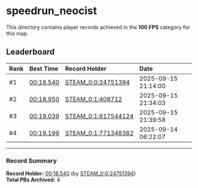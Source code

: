 # speedrun_neocist

This directory contains player records achieved in the **100 FPS** category for this map.

## Leaderboard

| Rank | Best Time | Record Holder | Date                |
| :--- | :-------- | :------------ | :------------------ |
| #1   | [00:18.540](./00018540_STEAM_0_0_24751394_20250915-211400.zip) | [STEAM_0:0:24751394](https://speedrun16.com/profile/STEAM_0:0:24751394)   | 2025-09-15 21:14:00 |
| #2   | [00:18.950](./00018950_STEAM_0_1_408712_20250915-213403.zip) | [STEAM_0:1:408712](https://speedrun16.com/profile/STEAM_0:1:408712)   | 2025-09-15 21:34:03 |
| #3   | [00:19.039](./00019039_STEAM_0_1_617544124_20250915-213958.zip) | [STEAM_0:1:617544124](https://speedrun16.com/profile/STEAM_0:1:617544124)   | 2025-09-15 21:39:58 |
| #4   | [00:19.199](./00019199_STEAM_0_1_771348382_20250914-062207.zip) | [STEAM_0:1:771348382](https://speedrun16.com/profile/STEAM_0:1:771348382)   | 2025-09-14 06:22:07 |

---

### Record Summary
**Record Holder:** [00:18.540](./00018540_STEAM_0_0_24751394_20250915-211400.zip) (by [STEAM_0:0:24751394](https://speedrun16.com/profile/STEAM_0:0:24751394))  
**Total PBs Archived:** 4